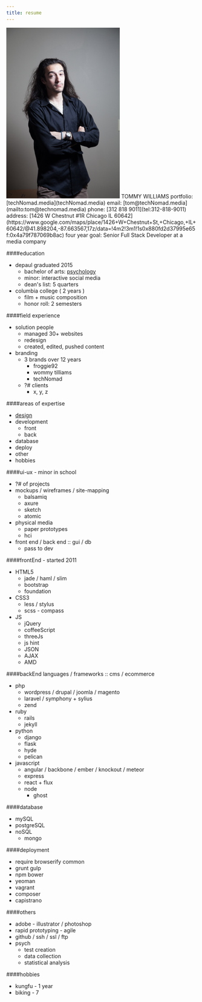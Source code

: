 ```yaml
---
title: resume
---
```

<img src="assets/img/wommyBig.jpg" height="450" width="300" />  
TOMMY WILLIAMS  
portfolio:   [techNomad.media](techNomad.media)  
email:   [tom@techNomad.media](mailto:tom@technomad.media)  
phone:   [312 818 9011](tel:312-818-9011)  
address:   [1426 W Chestnut #1R Chicago IL 60642](https://www.google.com/maps/place/1426+W+Chestnut+St,+Chicago,+IL+60642/@41.898204,-87.663567,17z/data=!4m2!3m1!1s0x880fd2d37995e65f:0x4a79f787069b8ac)  
four year goal:   Senior Full Stack Developer at a media company  

####education
- depaul graduated 2015  
    - bachelor of arts: [psychology](#psych)  
    - minor: interactive social media  
    - dean's list: 5 quarters  
- columbia college ( 2 years )  
    - film + music composition  
    - honor roll: 2 semesters  

####field experience
- solution people  
    - managed 30+ websites  
    - redesign  
    - created, edited, pushed content  
- branding  
    - 3 brands over 12 years  
        - froggie92 
        - wommy tilliams 
        - techNomad  
    - ?# clients  
        - x, y, z  

####areas of expertise
- [design](#ui-ux)
- development
    - front
    - back
- database  
- deploy
- other
- hobbies

####<a name='ui-ux'>ui-ux</a> - minor in school
- ?# of projects  
- mockups / wireframes / site-mapping  
    - balsamiq  
    - axure  
    - sketch  
    - atomic  
- physical media  
    - paper prototypes  
    - hci  
- front end / back end :: gui / db  
    - pass to dev  

####frontEnd - started 2011
- HTML5  
    - jade / haml / slim  
    - bootstrap  
    - foundation  
- CSS3  
    - less / stylus  
    - scss - compass  
- JS  
    - jQuery  
    - coffeeScript  
    - threeJs  
    - js hint  
    - JSON  
    - AJAX  
    - AMD  

####backEnd languages / frameworks :: cms / ecommerce
- php  
    - wordpress / drupal / joomla / magento  
    - laravel / symphony + sylius  
    - zend  
- ruby  
    - rails  
    - jekyll  
- python  
    - django  
    - flask  
    - hyde  
    - pelican  
- javascript  
    - angular / backbone / ember / knockout / meteor  
    - express  
    - react + flux  
    - node  
        - ghost  

####database
- mySQL  
- postgreSQL  
- noSQL
    - mongo  

####deployment
- require browserify common  
- grunt gulp  
- npm bower  
- yeoman  
- vagrant  
- composer  
- capistrano  


####others
- adobe - illustrator / photoshop  
- rapid prototyping - agile  
- github / ssh / ssl / ftp  
- <a name='psych'>psych</a>  
    - test creation  
    - data collection  
    - statistical analysis

####hobbies
- kungfu - 1 year  
- biking - 7  